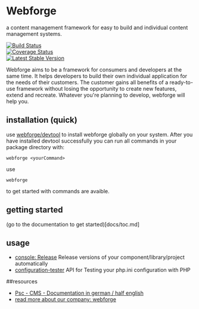# Webforge
a content management framework for easy to build and individual content management systems.

[![Build Status](https://travis-ci.org/webforge-labs/webforge.png)](https://travis-ci.org/webforge-labs/webforge)  
[![Coverage Status](https://coveralls.io/repos/webforge-labs/webforge/badge.png?branch=master)](https://coveralls.io/r/webforge-labs/webforge?branch=master)  
[![Latest Stable Version](https://poser.pugx.org/webforge/webforge/version.png)](https://packagist.org/packages/webforge/webforge)

Webforge aims to be a framework for consumers and developers at the same time. It helps developers to build their own individual application for the needs of their customers. The customer gains all benefits of a ready-to-use framework without losing the opportunity to create new features, extend and recreate.
Whatever you're planning to develop, webforge will help you.

## installation (quick)

use [webforge/devtool](https://github.com/webforge-labs/webforge-devtool) to install webforge globally on your system. After you have installed devtool successfully you can run all commands in your package directory with:
```
webforge <yourCommand>
```
use
```
webforge
```
to get started with commands are avaible.

## getting started

(go to the documentation to get started)[docs/toc.md]

## usage

  - [console: Release](docs/console.md) Release versions of your component/library/project automatically
  - [configuration-tester](docs/configuration-tester.md) API for Testing your php.ini configuration with PHP


##resources
  - [Psc - CMS - Documentation in german / half english](http://wiki.ps-webforge.com/psc-cms:start)
  - [read more about our company: webforge](http://www.ps-webforge.com)
